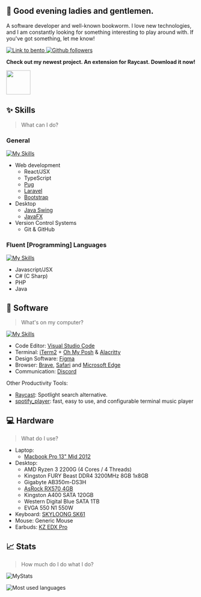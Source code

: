 ## 👋 Good evening ladies and gentlemen.

A software developer and well-known bookworm. I love new technologies, and I am constantly looking for something interesting to play around with. If you've got something, let me know!

<p>
  <a href="https://bento.me/xconnect" target="_blank" rel="noopener noreferrer">
    <img src="https://img.shields.io/static/v1.svg?style=for-the-badge&label=Bento&message=xconnect&labelColor=1e1e2e&color=f2cdcd" alt="Link to bento"/>
  </a>
  <a href="https://github.com/MrOlivo?tab=followers" target="_blank" rel="noopener noreferrer">
    <img src="https://img.shields.io/github/followers/MrOlivo?style=for-the-badge&logo=github&logoColor=D9E0EE&labelColor=1e1e2e&color=cba6f7" alt="Github followers"/>
  </a>
</p>

**Check out my newest project. An extension for Raycast. Download it now!**

<a title="Install manga-calendar Raycast Extension" href="https://www.raycast.com/mrolivo/manga-calendar"><img src="https://www.raycast.com/mrolivo/manga-calendar/install_button@2x.png?v=1.1" height="64" alt="" style="height: 64px;"></a>

## ✨ Skills

> What can I do?

### General

[![My Skills](https://skillicons.dev/icons?i=js,html,css,bootstrap,nodejs,react,ts,pug,laravel,java,git,github)](https://skillicons.dev)

- Web development
  - React/JSX
  - TypeScript
  - [Pug](https://pugjs.org/api/getting-started.html)
  - [Laravel](https://laravel.com/)
  - [Bootstrap](https://getbootstrap.com/)
- Desktop
  - [Java Swing](https://docs.oracle.com/javase/tutorial/uiswing/start/index.html)
  - [JavaFX](https://docs.oracle.com/javase/8/javafx/get-started-tutorial/jfx-overview.htm#JFXST784)
- Version Control Systems
  - Git & GitHub

### Fluent [Programming] Languages

[![My Skills](https://skillicons.dev/icons?i=js,cs,php,java)](https://skillicons.dev)

- Javascript/JSX
- C# (C Sharp)
- PHP
- Java

## 👾 Software
> What's on my computer?

[![My Skills](https://skillicons.dev/icons?i=vscode,figma,discord)](https://skillicons.dev)

- Code Editor: [Visual Studio Code](https://code.visualstudio.com/)
- Terminal: [iTerm2](https://iterm2.com/) + [Oh My Posh](https://ohmyposh.dev/) & [Alacritty](http://alacritty.org/)
- Design Software: [Figma](https://figma.com)
- Browser: [Brave](https://brave.com/), [Safari](https://www.apple.com/safari/) and [Microsoft Edge](https://www.microsoft.com/en-us/edge)
- Communication: [Discord](https://discord.com/)

Other Productivity Tools:

- [Raycast](https://www.raycast.com/): Spotlight search alternative.
- [spotify_player](https://github.com/aome510/spotify-player): fast, easy to use, and configurable terminal music player

## 💻 Hardware

> What do I use?

 - Laptop:
    - [Macbook Pro 13" Mid 2012](https://support.apple.com/kb/sp649?locale=en_US)
 - Desktop:
    - AMD Ryzen 3 2200G (4 Cores / 4 Threads)
    - Kingston FURY Beast DDR4 3200MHz 8GB 1x8GB
    - Gigabyte AB350m-DS3H
    - [AsRock RX570 4GB](https://pg.asrock.com/Graphics-Card/AMD/Phantom%20Gaming%20D%20Radeon%20RX570%204G/)
    - Kingston A400 SATA 120GB
    - Western Digital Blue SATA 1TB
    - EVGA 550 N1 550W
- Keyboard: [SKYLOONG SK61](https://epomaker.com/products/epomaker-sk61)
- Mouse: Generic Mouse
- Earbuds: [KZ EDX Pro](https://kz-audio.com/kz-edx-pro.html)

## 📈 Stats
> How much do I do what I do?

![MyStats](https://github-profile-summary-cards.vercel.app/api/cards/profile-details?username=MrOlivo)

![Most used languages](https://github-readme-stats.vercel.app/api/top-langs?username=mrolivo&show_icons=true&locale=en&layout=compact)

